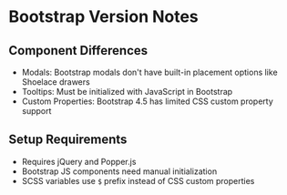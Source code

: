 # Bootstrap Version Notes

## Component Differences
- Modals: Bootstrap modals don't have built-in placement options like Shoelace drawers
- Tooltips: Must be initialized with JavaScript in Bootstrap
- Custom Properties: Bootstrap 4.5 has limited CSS custom property support

## Setup Requirements
- Requires jQuery and Popper.js
- Bootstrap JS components need manual initialization
- SCSS variables use `$` prefix instead of CSS custom properties 